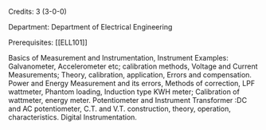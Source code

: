 Credits: 3 (3-0-0)

Department: Department of Electrical Engineering

Prerequisites: [[ELL101]]

Basics of Measurement and Instrumentation, Instrument Examples: Galvanometer, Accelerometer etc; calibration methods, Voltage and Current Measurements; Theory, calibration, application, Errors and compensation. Power and Energy Measurement and its errors, Methods of correction, LPF wattmeter, Phantom loading, Induction type KWH meter; Calibration of wattmeter, energy meter. Potentiometer and Instrument Transformer :DC and AC potentiometer, C.T. and V.T. construction, theory, operation, characteristics. Digital Instrumentation.
